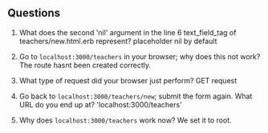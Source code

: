 ## Questions

1. What does the second 'nil' argument in the line 6 text_field_tag of teachers/new.html.erb represent?
placeholder nil by default

2. Go to `localhost:3000/teachers` in your browser; why does this not work?
The route hasnt been created correctly.

3. What type of request did your browser just perform?
GET request

4. Go back to `localhost:3000/teachers/new`; submit the form again. What URL do you end up at?
'localhost:3000/teachers'

5. Why does `localhost:3000/teachers` work now?
We set it to root.
